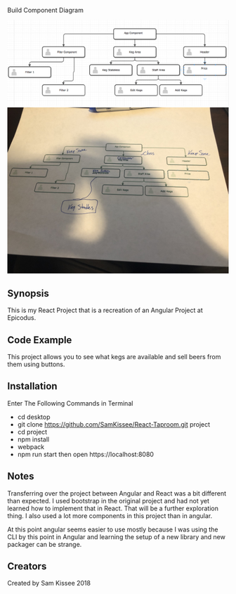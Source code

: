 Build Component Diagram

![Diagram](images/Diagram.png)
![Diagram](images/updatedDiagram.jpg)

## Synopsis

This is my React Project that is a recreation of an Angular Project at Epicodus.

## Code Example

This project allows you to see what kegs are available and sell beers from them using buttons.


## Installation

Enter The Following Commands in Terminal
 * cd desktop
 * git clone https://github.com/SamKissee/React-Taproom.git project
 * cd project
 * npm install
 * webpack
 * npm run start
  then open https://localhost:8080


## Notes

  Transferring over the project between Angular and React was a bit different than expected. I used bootstrap in the original project and had not yet learned how to implement that in React. That will be a further exploration thing. I also used a lot more components in this project than in angular.

  At this point angular seems easier to use mostly because I was using the CLI by this point in Angular and learning the setup of a new library and new packager can be strange.



## Creators
 Created by Sam Kissee 2018
